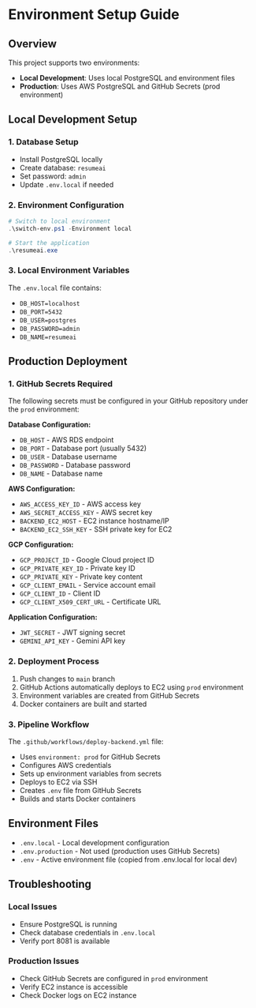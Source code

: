 # Environment Setup Guide

## Overview
This project supports two environments:
- **Local Development**: Uses local PostgreSQL and environment files
- **Production**: Uses AWS PostgreSQL and GitHub Secrets (prod environment)

## Local Development Setup

### 1. Database Setup
- Install PostgreSQL locally
- Create database: `resumeai`
- Set password: `admin`
- Update `.env.local` if needed

### 2. Environment Configuration
```powershell
# Switch to local environment
.\switch-env.ps1 -Environment local

# Start the application
.\resumeai.exe
```

### 3. Local Environment Variables
The `.env.local` file contains:
- `DB_HOST=localhost`
- `DB_PORT=5432`
- `DB_USER=postgres`
- `DB_PASSWORD=admin`
- `DB_NAME=resumeai`

## Production Deployment

### 1. GitHub Secrets Required
The following secrets must be configured in your GitHub repository under the `prod` environment:

**Database Configuration:**
- `DB_HOST` - AWS RDS endpoint
- `DB_PORT` - Database port (usually 5432)
- `DB_USER` - Database username
- `DB_PASSWORD` - Database password
- `DB_NAME` - Database name

**AWS Configuration:**
- `AWS_ACCESS_KEY_ID` - AWS access key
- `AWS_SECRET_ACCESS_KEY` - AWS secret key
- `BACKEND_EC2_HOST` - EC2 instance hostname/IP
- `BACKEND_EC2_SSH_KEY` - SSH private key for EC2

**GCP Configuration:**
- `GCP_PROJECT_ID` - Google Cloud project ID
- `GCP_PRIVATE_KEY_ID` - Private key ID
- `GCP_PRIVATE_KEY` - Private key content
- `GCP_CLIENT_EMAIL` - Service account email
- `GCP_CLIENT_ID` - Client ID
- `GCP_CLIENT_X509_CERT_URL` - Certificate URL

**Application Configuration:**
- `JWT_SECRET` - JWT signing secret
- `GEMINI_API_KEY` - Gemini API key

### 2. Deployment Process
1. Push changes to `main` branch
2. GitHub Actions automatically deploys to EC2 using `prod` environment
3. Environment variables are created from GitHub Secrets
4. Docker containers are built and started

### 3. Pipeline Workflow
The `.github/workflows/deploy-backend.yml` file:
- Uses `environment: prod` for GitHub Secrets
- Configures AWS credentials
- Sets up environment variables from secrets
- Deploys to EC2 via SSH
- Creates `.env` file from GitHub Secrets
- Builds and starts Docker containers

## Environment Files

- `.env.local` - Local development configuration
- `.env.production` - Not used (production uses GitHub Secrets)
- `.env` - Active environment file (copied from .env.local for local dev)

## Troubleshooting

### Local Issues
- Ensure PostgreSQL is running
- Check database credentials in `.env.local`
- Verify port 8081 is available

### Production Issues
- Check GitHub Secrets are configured in `prod` environment
- Verify EC2 instance is accessible
- Check Docker logs on EC2 instance 